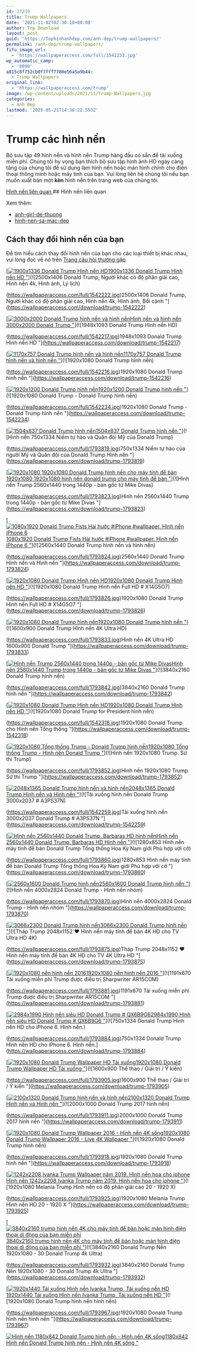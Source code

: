 ```yaml
---
id: 27219
title: Trump Wallpapers
date: '2021-11-02T02:30:10+00:00'
author: Top Download
layout: post
guid: 'https://Tophinhanhdep.com/anh-dep/trump-wallpapers/'
permalink: /anh-dep/trump-wallpapers/
fifu_image_url:
  - 'https://wallpaperaccess.com/full/1542233.jpg'
wp_automatic_camp:
  - '8098'
a815c8f752cb0f7fff7708e56a5a9b44:
  - Trump Wallpapers
original_link:
  - 'https://wallpaperaccess.com/trump'
image: /wp-content/uploads/2021/11/Trump-Wallpapers.jpg
categories:
  - Ảnh Đẹp
lastmod: '2025-05-21T14:38:22.593Z'
---
```

# Trump các hình nền

Bộ sưu tập 49 hình nền và hình nền Trump hàng đầu có sẵn để tải xuống miễn phí. Chúng tôi hy vọng bạn thích bộ sưu tập hình ảnh HD ngày càng tăng của chúng tôi để sử dụng làm hình nền hoặc màn hình chính cho điện thoại thông minh hoặc máy tính của bạn. Vui lòng liên hệ chúng tôi nếu bạn muốn xuất bản một **kèn** hình nền trên trang web của chúng tôi.

[Hình nền liên quan ](#related) ## Hình nền liên quan.

   
 Xem thêm:

   
- [anh-girl-de-thuong](https://tophinhanhdep.com/gai-xinh/anh-girl-de-thuong/)
- [hinh-nen-sa-mac-dep](https://tophinhanhdep.com/hinh-nen-dep/hinh-nen-sa-mac-dep/)

## Cách thay đổi hình nền của bạn

Để tìm hiểu cách thay đổi hình nền của bạn cho các loại thiết bị khác nhau, vui lòng đọc về nó trên [Trang câu hỏi thường gặp](https://tophinhanhdep.com/faq/).

  
[[![1900x1336 Donald Trump Hình nền HD](https://wallpaperaccess.com/full/1542233.jpg)1900x1336 Donald Trump Hình nền HD "](https://wallpaperaccess.com/download/trump-1542233)](![2500x1406 Donald Trump, Người khác có độ phân giải cao, Hình nền 4k, Hình ảnh, Lý lịch)

(https://wallpaperaccess.com/full/1542222.jpg)2500x1406 Donald Trump, Người khác có độ phân giải cao, Hình nền 4k, Hình ảnh, Bối cảnh "](https://wallpaperaccess.com/download/trump-1542222)

[[![3000x2000 Donald Trump hình nền và hình nền](https://wallpaperaccess.com/full/1542231.jpg)Hình nền và hình nền 3000x2000 Donald Trump "](https://wallpaperaccess.com/download/trump-1542231)](![1948x1093 Donald Trump Hình nền HD)

(https://wallpaperaccess.com/full/1542217.jpg)1948x1093 Donald Trump Hình nền HD "](https://wallpaperaccess.com/download/trump-1542217)

[[![1170x757 Donald Trump hình nền và hình nền](https://wallpaperaccess.com/full/1542243.jpg)1170x757 Donald Trump hình nền và hình nền "](https://wallpaperaccess.com/download/trump-1542243)](![1920x1080 Donald Trump hình nền)

(https://wallpaperaccess.com/full/1542216.jpg)1920x1080 Donald Trump hình nền "](https://wallpaperaccess.com/download/trump-1542216)

[[![1920x1200 Donald Trump hình nền](https://wallpaperaccess.com/full/1793805.jpg)1920x1200 Donald Trump hình nền "](https://wallpaperaccess.com/download/trump-1793805)](![1920x1080 Donald Trump - Donald Trump hình nền)

(https://wallpaperaccess.com/full/1542234.jpg)1920x1080 Donald Trump - Donald Trump hình nền "](https://wallpaperaccess.com/download/trump-1542234)

[[![1504x837 Donald Trump hình nền](https://wallpaperaccess.com/full/1793814.jpg)1504x837 Donald Trump hình nền "](https://wallpaperaccess.com/download/trump-1793814)](![Hình nền 750x1334 Niềm tự hào và Quân đội Mỹ của Donald Trump)

(https://wallpaperaccess.com/full/1793819.jpg)750x1334 Niềm tự hào của người Mỹ và Quân đội của Donald Trump Hình nền "](https://wallpaperaccess.com/download/trump-1793819)

[[![1920x1080 1920x1080 Donald Trump hình nền cho máy tính để bàn](https://wallpaperaccess.com/full/1542240.jpg)1920x1080 1920x1080 hình nền donald trump cho máy tính để bàn "](https://wallpaperaccess.com/download/trump-1542240)](![Hình nền Trump 2560x1440 trong 1440p - bản gốc từ Mike Divas)

(https://wallpaperaccess.com/full/1793823.jpg)Hình nền 2560x1440 Trump trong 1440p - bản gốc từ Mike Divas "](https://wallpaperaccess.com/download/trump-1793823)

[[![1080x1920 Donald Trump Fists Hài hước #iPhone #wallpaper.  Hình nền iPhone 6](https://wallpaperaccess.com/full/433894.jpg)1080x1920 Donald Trump Fists Hài hước #iPhone #wallpaper. Hình nền iPhone 6 "](https://wallpaperaccess.com/download/trump-433894)](![2560x1440 Donald Trump hình nền và hình nền)

(https://wallpaperaccess.com/full/1793824.jpg)2560x1440 Donald Trump Hình nền và Hình nền "](https://wallpaperaccess.com/download/trump-1793824)

[[![1920x1080 Donald Trump Hình nền HD](https://wallpaperaccess.com/full/1542257.jpg)1920x1080 Donald Trump Hình nền HD "](https://wallpaperaccess.com/download/trump-1542257)](![1920x1080 Donald Trump Hình nền Full HD # X14G5O7)

(https://wallpaperaccess.com/full/1793826.jpg)1920x1080 Donald Trump Hình nền Full HD # X14G5O7 "](https://wallpaperaccess.com/download/trump-1793826)

[[![1920x1080 Donald Trump hình nền](https://wallpaperaccess.com/full/1542246.jpg)1920x1080 Donald Trump hình nền "](https://wallpaperaccess.com/download/trump-1542246)](![1600x900 Donald Trump Hình nền 4K Ultra HD)

(https://wallpaperaccess.com/full/1793833.jpg)Hình nền 4K Ultra HD 1600x900 Donald Trump "](https://wallpaperaccess.com/download/trump-1793833)

[[![Hình nền Trump 2560x1440 trong 1440p - bản gốc từ Mike Divas](https://wallpaperaccess.com/full/1793837.jpg)Hình nền 2560x1440 Trump trong 1440p - bản gốc từ Mike Divas "](https://wallpaperaccess.com/download/trump-1793837)](![3840x2160 Donald Trump hình nền)

(https://wallpaperaccess.com/full/1793842.jpg)3840x2160 Donald Trump hình nền "](https://wallpaperaccess.com/download/trump-1793842)

[[![1920x1080 Donald Trump Hình nền HD](https://wallpaperaccess.com/full/1793846.jpg)1920x1080 Donald Trump Hình nền HD "](https://wallpaperaccess.com/download/trump-1793846)](![1920x1080 Donald Trump for President hình nền)

(https://wallpaperaccess.com/full/1542318.jpg)1920x1080 Donald Trump cho Hình nền Tổng thống "](https://wallpaperaccess.com/download/trump-1542318)

[[![1920x1080 Tổng thống Trump - Donald Trump hình nền](https://wallpaperaccess.com/full/1793849.jpg)1920x1080 Tổng thống Trump - Hình nền Donald Trump "](https://wallpaperaccess.com/download/trump-1793849)](![Hình nền 1920x1080 Trump.  Sử thi Trump)

(https://wallpaperaccess.com/full/1793852.jpg)Hình nền 1920x1080 Trump. Sử thi Trump "](https://wallpaperaccess.com/download/trump-1793852)

[[![2048x1365 Donald Trump hình nền và hình nền](https://wallpaperaccess.com/full/1793855.jpg)2048x1365 Donald Trump Hình nền và Hình nền "](https://wallpaperaccess.com/download/trump-1793855)](![Tải xuống hình nền Donald Trump 3000x2037 # A3PS37N)

(https://wallpaperaccess.com/full/1542259.jpg)Tải xuống hình nền 3000x2037 Donald Trump # A3PS37N "](https://wallpaperaccess.com/download/trump-1542259)

[[![Hình nền 2560x1440 Donald Trump.  Barbaras HD hình nền](https://wallpaperaccess.com/full/1542287.jpg)Hình nền 2560x1440 Donald Trump. Barbaras HD Hình nền "](https://wallpaperaccess.com/download/trump-1542287)](![1280x853 Hình nền máy tính để bàn Donald Trump Tổng thống Hoa Kỳ Nam giới Phù hợp với cờ)

(https://wallpaperaccess.com/full/1793860.jpg)1280x853 Hình nền máy tính để bàn Donald Trump Tổng thống Hoa Kỳ Nam giới Phù hợp với cờ "](https://wallpaperaccess.com/download/trump-1793860)

[[![2560x1600 Donald Trump hình nền](https://wallpaperaccess.com/full/1793867.jpg)2560x1600 Donald Trump hình nền "](https://wallpaperaccess.com/download/trump-1793867)](![Hình nền 4000x2824 Donald Trump - Hình nền nhóm)

(https://wallpaperaccess.com/full/1793870.jpg)Hình nền 4000x2824 Donald Trump - Hình nền nhóm "](https://wallpaperaccess.com/download/trump-1793870)

[[![3066x2300 Donald Trump hình nền](https://wallpaperaccess.com/full/1542276.jpg)3066x2300 Donald Trump hình nền "](https://wallpaperaccess.com/download/trump-1542276)](![Tháp Trump 2048x1152 ❤ Hình nền máy tính để bàn 4K HD cho TV Ultra HD 4K)

(https://wallpaperaccess.com/full/1793875.jpg)Tháp Trump 2048x1152 ❤ Hình nền máy tính để bàn 4K HD cho TV 4K Ultra HD "](https://wallpaperaccess.com/download/trump-1793875)

[[![1920x1080 nền hình nền 2016](https://wallpaperaccess.com/full/1793880.png)1920x1080 nền hình nền 2016 "](https://wallpaperaccess.com/download/trump-1793880)](![1191x670 Tải xuống miễn phí Trump được điều trị Sharpwriter AR15COM)

(https://wallpaperaccess.com/full/1793881.jpg)1191x670 Tải xuống miễn phí Trump được điều trị Sharpwriter AR15COM "](https://wallpaperaccess.com/download/trump-1793881)

[[![2984x1990 Hình nền siêu HD Donald Trump # QX6B9G6](https://wallpaperaccess.com/full/1542315.jpg)2984x1990 Hình nền siêu HD Donald Trump # QX6B9G6 "](https://wallpaperaccess.com/download/trump-1542315)](![750x1334 Donald Trump Hình nền HD cho iPhone 6. Hình nền.)

(https://wallpaperaccess.com/full/1793884.jpg)750x1334 Donald Trump Hình nền HD cho iPhone 6. Hình nền.](https://wallpaperaccess.com/download/trump-1793884)

[[![1920x1080 Donald Trump Wallpaper HD Tải xuống](https://wallpaperaccess.com/full/1793900.jpg)1920x1080 Donald Trump Wallpaper HD Tải xuống "](https://wallpaperaccess.com/download/trump-1793900)](![1600x900 Thể thao / Giải trí / Ý kiến)

(https://wallpaperaccess.com/full/1793905.jpg)1600x900 Thể thao / Giải trí / Ý kiến ​​"](https://wallpaperaccess.com/download/trump-1793905)

[[![2100x1320 Donald Trump hình nền và hình nền](https://wallpaperaccess.com/full/1793907.jpg)2100x1320 Donald Trump Hình nền và Hình nền "](https://wallpaperaccess.com/download/trump-1793907)](![2000x1000 Donald Trump 2017 hình nền)

(https://wallpaperaccess.com/full/1793911.jpg)2000x1000 Donald Trump 2017 hình nền "](https://wallpaperaccess.com/download/trump-1793911)

[[![1920x1080 Donald Trump Wallpaper 2016 - Hình nền 4K sống](https://wallpaperaccess.com/full/1793913.jpg)1920x1080 Donald Trump Wallpaper 2016 - Live 4K Wallpaper "](https://wallpaperaccess.com/download/trump-1793913)](![1920x1080 Donald Trump hình nền)

(https://wallpaperaccess.com/full/1793918.jpg)1920x1080 Donald Trump hình nền "](https://wallpaperaccess.com/download/trump-1793918)

[[![1242x2208 Ivanka Trump Wallpaper năm 2019. Hình nền hoa cho iphone](https://wallpaperaccess.com/full/1793922.jpg)Hình nền 1242x2208 Ivanka Trump năm 2019. Hình nền hoa cho iphone "](https://wallpaperaccess.com/download/trump-1793922)](![1920x1080 Melania Trump Hình nền có độ phân giải cao 20 - 1920 X)

(https://wallpaperaccess.com/full/1793925.jpg)1920x1080 Melania Trump Hình nền HD 20 - 1920 X "](https://wallpaperaccess.com/download/trump-1793925)

[[![3840x2160 trump hình nền 4K cho máy tính để bàn hoặc màn hình điện thoại di động của bạn miễn phí](https://wallpaperaccess.com/full/1793928.jpg)3840x2160 trump hình nền 4K cho máy tính để bàn hoặc màn hình điện thoại di động của bạn miễn phí "](https://wallpaperaccess.com/download/trump-1793928)](![3840x2160 Donald Trump Nền 1920x1080 - 30 Donald Trump 4k Ultra)

(https://wallpaperaccess.com/full/1793932.jpg)3840x2160 Donald Trump Nền 1920x1080 - 30 Donald Trump 4k Ultra "](https://wallpaperaccess.com/download/trump-1793932)

[[![1920x1440 Tải xuống Hình nền Ivanka Trump, Tải xuống nền HD](https://wallpaperaccess.com/full/1793965.jpg)1920x1440 Tải xuống Hình nền Ivanka Trump, Tải xuống nền HD "](https://wallpaperaccess.com/download/trump-1793965)](![1920x1080 Donald Trump hình nền hình nền)

(https://wallpaperaccess.com/full/1793967.jpg)1920x1080 Donald Trump hình nền hình nền "](https://wallpaperaccess.com/download/trump-1793967)

[![Hình nền 1180x842 Donald Trump hình nền - Hình nền 4K sống](https://wallpaperaccess.com/full/1793972.jpg)1180x842 Hình nền Donald Trump hình nền - Hình nền 4K sống "](https://wallpaperaccess.com/download/trump-1793972)
